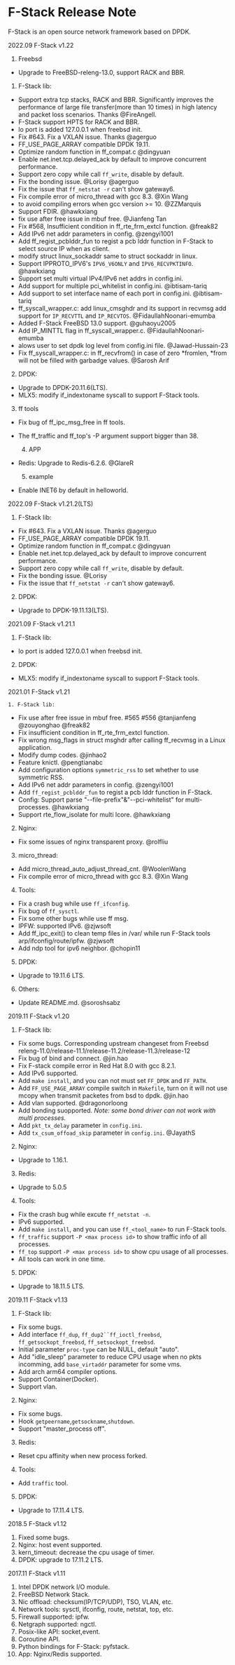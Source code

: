 # F-Stack Release Note

 F-Stack is an open source network framework based on DPDK.

2022.09 F-Stack v1.22

  1. Freebsd

  - Upgrade to FreeBSD-releng-13.0,  support RACK and BBR.

  1. F-Stack lib:

  - Support extra tcp stacks, RACK and BBR. Significantly improves the performance of large file transfer(more than 10 times) in high latency and packet loss scenarios. Thanks @FireAngell.
  - F-Stack support HPTS for RACK and BBR.
  - lo port is added 127.0.0.1 when freebsd init.
  - Fix #643. Fix a VXLAN issue. Thanks @agerguo
  - FF_USE_PAGE_ARRAY compatible DPDK 19.11.
  - Optimize random function in ff_compat.c @dingyuan
  - Enable net.inet.tcp.delayed_ack by default to improve concurrent performance.
  - Support zero copy while call `ff_write`, disable by default.
  - Fix the bonding issue. @Lorisy @agerguo
  - Fix the issue that `ff_netstat -r` can't show gateway6.
  - Fix compile error of micro_thread with gcc 8.3. @Xin Wang
  - to avoid compiling errors when gcc version >= 10. @ZZMarquis
  - Support FDIR. @hawkxiang
  - fix use after free issue in mbuf free. @Jianfeng Tan
  - Fix #568, Insufficient condition in ff_rte_frm_extcl function. @freak82
  - Add IPv6 net addr parameters in config. @zengyi1001
  - Add ff_regist_pcblddr_fun to regist a pcb lddr function in F-Stack to select source IP when as client.
  - modify struct linux_sockaddr same to struct sockaddr in linux.
  - Support IPPROTO_IPV6's `IPV6_V6ONLY` and `IPV6_RECVPKTINFO`. @hawkxiang
  - Support set multi virtual IPv4/IPv6 net addrs in config.ini.
  - Add support for multiple pci_whitelist in config.ini. @ibtisam-tariq
  - Add support to set interface name of each port in config.ini. @ibtisam-tariq
  - ff_syscall_wrapper.c: add linux_cmsghdr and its support in recvmsg add support for `IP_RECVTTL` and `IP_RECVTOS`. @FidaullahNoonari-emumba
  - Added F-Stack FreeBSD 13.0 support. @guhaoyu2005
  - Add IP_MINTTL flag in ff_syscall_wrapper.c. @FidaullahNoonari-emumba
  - alows user to set dpdk log level from config.ini file. @Jawad-Hussain-23
  - Fix ff_syscall_wrapper.c: in ff_recvfrom() in case of zero *fromlen, *from will not be filled with garbadge values. @Sarosh Arif

  2. DPDK:

  - Upgrade to DPDK-20.11.6(LTS).
  - MLX5: modify if_indextoname syscall to support F-Stack tools.

  3. ff tools

- Fix bug of ff_ipc_msg_free in ff tools.
- The ff_traffic and ff_top's -P argument support bigger than 38.


  4. APP

- Redis: Upgrade to Redis-6.2.6. @GlareR

  5. example

- Enable INET6 by default in helloworld.



2022.09 F-Stack v1.21.2(LTS)

 1. F-Stack lib:

  - Fix #643. Fix a VXLAN issue. Thanks @agerguo
  - FF_USE_PAGE_ARRAY compatible DPDK 19.11.
  - Optimize random function in ff_compat.c @dingyuan
  - Enable net.inet.tcp.delayed_ack by default to improve concurrent performance.
  - Support zero copy while call `ff_write`, disable by default.
  - Fix the bonding issue. @Lorisy
  - Fix the issue that `ff_netstat -r` can't show gateway6.

 2. DPDK:

  - Upgrade to DPDK-19.11.13(LTS).



2021.09 F-Stack v1.21.1

 1. F-Stack lib:

  - lo port is added 127.0.0.1 when freebsd init.

 2. DPDK:

  - MLX5: modify if_indextoname syscall to support F-Stack tools.



2021.01 F-Stack v1.21

    1. F-Stack lib:
  - Fix use after free issue in mbuf free. #565 #556 @tanjianfeng @zouyonghao @freak82
  - Fix insufficient condition in ff_rte_frm_extcl function.
  - Fix wrong msg_flags in struct msghdr after calling ff_recvmsg in a Linux application.
  - Modify dump codes. @jinhao2
  - Feature knictl. @pengtianabc
  - Add configuration options `symmetric_rss` to set whether to use symmetric RSS.
  - Add IPv6 net addr parameters in config. @zengyi1001
  - Add `ff_regist_pcblddr_fun` to regist a pcb lddr function in F-Stack.
  - Config: Support parse "--file-prefix"&"--pci-whitelist" for multi-processes. @hawkxiang
  - Support rte_flow_isolate for multi lcore. @hawkxiang

  2. Nginx:

  - Fix some issues of nginx transparent proxy. @rolfliu

  3. micro_thread:

  - Add micro_thread_auto_adjust_thread_cnt. @WoolenWang
  - Fix compile error of micro_thread with gcc 8.3. @Xin Wang

  4. Tools:

  - Fix a crash bug while use `ff_ifconfig`.
  - Fix bug of `ff_sysctl`.
  - Fix some other bugs while use ff msg.
  - IPFW: supported IPv6. @zjwsoft
  - Add ff_ipc_exit() to clean temp files in /var/ while run F-Stack tools arp/ifconfig/route/ipfw. @zjwsoft
  - Add ndp tool for ipv6 neighbor. @chopin11


  5. DPDK:

  - Upgrade to 19.11.6 LTS.

  6. Others:

  - Update README.md. @soroshsabz



2019.11 F-Stack v1.20

  1. F-Stack lib:

  - Fix some bugs. Corresponding upstream changeset from Freebsd releng-11.0/release-11.1/release-11.2/release-11.3/release-12
  - Fix bug of bind and connect. @jin.hao
  - Fix F-stack compile error in Red Hat 8.0 with gcc 8.2.1.
  - Add IPv6 supported.
  - Add `make install`, and you can not must set `FF_DPDK` and `FF_PATH`.
  - Add `FF_USE_PAGE_ARRAY` compile switch in `Makefile`, turn on it will not use mcopy when transmit packetes from bsd to dpdk. @jin.hao
  - Add vlan supported. @dragonorloong
  - Add bonding suopported. *Note: some bond driver can not work with multi processes.*
  - Add `pkt_tx_delay` parameter in `config.ini`.
  - Add `tx_csum_offoad_skip` parameter in `config.ini`. @JayathS

  2. Nginx:

  - Upgrade to 1.16.1.

  3. Redis:

  - Upgrade to 5.0.5

  4. Tools:

  - Fix the crash bug while excute `ff_netstat -n`.
  - IPv6 supported.
  - Add `make install`, and you can use `ff_<tool_name>` to run F-Stack tools.
  - `ff_traffic` support `-P <max process id>` to show traffic info of all processes.
  - `ff_top` support `-P <max process id>` to show cpu usage of all processes.
  - All tools can work in one time.

  5. DPDK:

  - Upgrade to 18.11.5 LTS.

2019.11 F-Stack v1.13

  1. F-Stack lib:

  - Fix some bugs.
  - Add interface `ff_dup`, `ff_dup2``ff_ioctl_freebsd`, `ff_getsockopt_freebsd`, `ff_setsockopt_freebsd`.
  - Initial parameter `proc-type` can be NULL, default "auto".
  - Add "idle_sleep" parameter to reduce CPU usage when no pkts incomming, add `base_virtaddr` parameter for some vms.
  - Add arch arm64 compiler options.
  - Support Container(Docker).
  - Support vlan.

  2. Nginx:

  - Fix some bugs.
  - Hook `getpeername`,`getsockname`,`shutdown`.
  - Support "master_process off".

  3. Redis:

  - Reset cpu affinity when new process forked.

  4. Tools:

  - Add `traffic` tool.

  5. DPDK:

  - Upgrade to 17.11.4 LTS.

2018.5 F-Stack v1.12

  1. Fixed some bugs.
  2. Nginx: host event supported. 
  3. kern_timeout: decrease the cpu usage of timer.
  4. DPDK: upgrade to 17.11.2 LTS.

2017.11 F-Stack v1.11

  1. Intel DPDK network I/O module.
  2. FreeBSD Network Stack.
  3. Nic offload: checksum(IP/TCP/UDP), TSO, VLAN, etc.
  4. Network tools: sysctl, ifconfig, route, netstat, top, etc.
  5. Firewall supported: ipfw.
  6. Netgraph supported: ngctl.
  7. Posix-like API: socket,event.
  8. Coroutine API.
  9. Python bindings for F-Stack: pyfstack.
  10. App: Nginx/Redis supported.
